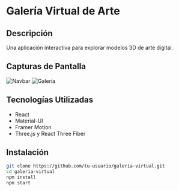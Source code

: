 # Galería Virtual de Arte

## Descripción
Una aplicación interactiva para explorar modelos 3D de arte digital.

## Capturas de Pantalla
![Navbar](./screenshots/navbar.png)
![Galería](./screenshots/gallery.png)

## Tecnologías Utilizadas
- React
- Material-UI
- Framer Motion
- Three.js y React Three Fiber

## Instalación
```bash
git clone https://github.com/tu-usuario/galeria-virtual.git
cd galeria-virtual
npm install
npm start
